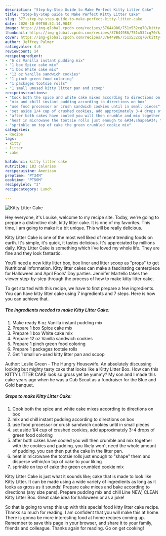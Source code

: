 ```yaml
---
description: "Step-by-Step Guide to Make Perfect Kitty Litter Cake"
title: "Step-by-Step Guide to Make Perfect Kitty Litter Cake"
slug: 377-step-by-step-guide-to-make-perfect-kitty-litter-cake
date: 2020-10-09T00:52:14.904Z
image: https://img-global.cpcdn.com/recipes/37644986/751x532cq70/kitty-litter-cake-recipe-main-photo.jpg
thumbnail: https://img-global.cpcdn.com/recipes/37644986/751x532cq70/kitty-litter-cake-recipe-main-photo.jpg
cover: https://img-global.cpcdn.com/recipes/37644986/751x532cq70/kitty-litter-cake-recipe-main-photo.jpg
author: Jeffrey Palmer
ratingvalue: 4.6
reviewcount: 14
recipeingredient:
- "6 oz Vanilla instant pudding mix"
- "1 box Spice cake mix"
- "1 box White cake mix"
- "12 oz Vanilla sandwich cookies"
- "1 pinch green food coloring"
- "1 packages tootsie rolls"
- "1 small unused kitty litter pan and scoop"
recipeinstructions:
- "Cook both the spice and white cake mixes according to directions on box"
- "mix and chill instant pudding according to directions on box"
- "use food processor or crush sandwich cookies until in small pieces"
- "set aside 1/4 cup of crushed cookies, add approximately 3-4 drops of green food coloring"
- "after both cakes have cooled you will then crumble and mix together with the cookies and pudding. you likely won&#39;t need the whole amount of pudding. you can then put the cake in the litter pan."
- "heat in microwave the tootsie rolls just enough to &#34;shape&#34; them and disperse within/on top of cake to your liking"
- "sprinkle on top of cake the green crumbled cookie mix"
categories:
- Recipe
tags:
- kitty
- litter
- cake

katakunci: kitty litter cake 
nutrition: 183 calories
recipecuisine: American
preptime: "PT34M"
cooktime: "PT50M"
recipeyield: "3"
recipecategory: Lunch

---
```



![Kitty Litter Cake](https://img-global.cpcdn.com/recipes/37644986/751x532cq70/kitty-litter-cake-recipe-main-photo.jpg)

Hey everyone, it's Louise, welcome to my recipe site. Today, we're going to prepare a distinctive dish, kitty litter cake. It is one of my favorites. This time, I am going to make it a bit unique. This will be really delicious.

Kitty Litter Cake is one of the most well liked of recent trending foods on earth. It's simple, it's quick, it tastes delicious. It's appreciated by millions daily. Kitty Litter Cake is something which I've loved my whole life. They are fine and they look fantastic.

You&#39;ll need a new kitty litter box, box liner and litter scoop as &#34;props&#34; to get Nutritional Information. Kitty litter cakes can make a fascinating centerpiece for Halloween and April Fools&#39; Day parties. Jennifer Martello takes the viewer step-by-step through the process of how to make kitty litter cake.


To get started with this recipe, we have to first prepare a few ingredients. You can have kitty litter cake using 7 ingredients and 7 steps. Here is how you can achieve that.

<!--inarticleads1-->

##### The ingredients needed to make Kitty Litter Cake:

1. Make ready 6 oz Vanilla instant pudding mix
1. Prepare 1 box Spice cake mix
1. Prepare 1 box White cake mix
1. Prepare 12 oz Vanilla sandwich cookies
1. Prepare 1 pinch green food coloring
1. Prepare 1 packages tootsie rolls
1. Get 1 small un-used kitty litter pan and scoop


Author: Leslie Green - The Hungry Housewife. An absolutely discussing looking but mighty tasty cake that looks like a Kitty Litter Box. How can this KITTY LITTER CAKE look so gross yet be yummy? My son and I made this cake years ago when he was a Cub Scout as a fundraiser for the Blue and Gold banquet. 

<!--inarticleads2-->

##### Steps to make Kitty Litter Cake:

1. Cook both the spice and white cake mixes according to directions on box
1. mix and chill instant pudding according to directions on box
1. use food processor or crush sandwich cookies until in small pieces
1. set aside 1/4 cup of crushed cookies, add approximately 3-4 drops of green food coloring
1. after both cakes have cooled you will then crumble and mix together with the cookies and pudding. you likely won&#39;t need the whole amount of pudding. you can then put the cake in the litter pan.
1. heat in microwave the tootsie rolls just enough to &#34;shape&#34; them and disperse within/on top of cake to your liking
1. sprinkle on top of cake the green crumbled cookie mix


Kitty Litter Cake is just what it sounds like; cake that is made to look like Kitty Litter. It can be made using a wide variety of ingredients as long as it looks as gross as it sounds! Prepare cake mixes and bake according to directions (any size pans). Prepare pudding mix and chill Line NEW, CLEAN Kitty Litter Box. Great cake idea for halloween or as a joke! 

So that is going to wrap this up with this special food kitty litter cake recipe. Thanks so much for reading. I am confident that you will make this at home. There is gonna be more interesting food at home recipes coming up. Remember to save this page in your browser, and share it to your family, friends and colleague. Thanks again for reading. Go on get cooking!
